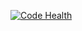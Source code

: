 [![Code Health](https://landscape.io/github/s4chin/Weapy/master/landscape.svg?style=flat)](https://landscape.io/github/s4chin/Weapy/master)